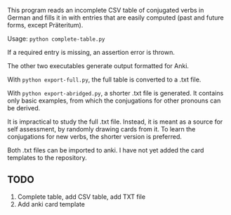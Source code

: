 
This program reads an incomplete CSV table of conjugated verbs in German and fills it in with entries that are easily computed (past and future forms, except Präteritum).

Usage: `python complete-table.py`

If a required entry is missing, an assertion error is thrown.

The other two executables generate output formatted for Anki.

With `python export-full.py`, the full table is converted to a .txt file.

With `python export-abridged.py`, a shorter .txt file is generated. It contains only basic examples, from which the conjugations for other pronouns can be derived.

It is impractical to study the full .txt file. Instead, it is meant as a source for self assessment, by randomly drawing cards from it. To learn the conjugations for new verbs, the shorter version is preferred.

Both .txt files can be imported to anki. I have not yet added the card templates to the repository.

## TODO

1. Complete table, add CSV table, add TXT file
2. Add anki card template
